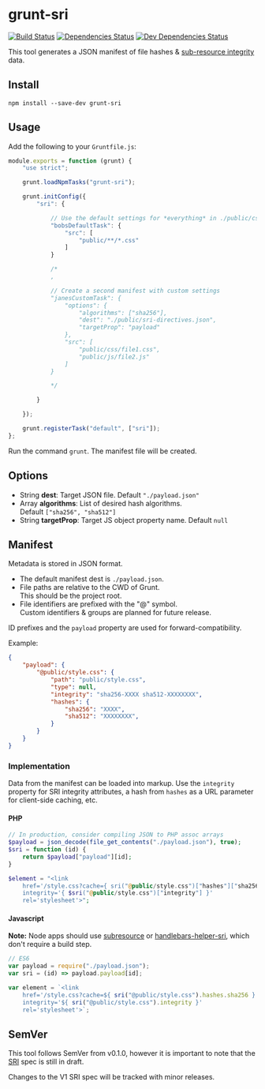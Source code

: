 # grunt-sri

[![Build Status](https://travis-ci.org/neftaly/grunt-sri.svg?branch=master)](https://travis-ci.org/neftaly/grunt-sri)
[![Dependencies Status](https://david-dm.org/neftaly/npm-subresource.svg)](https://david-dm.org/mozilla/srihash.org)
[![Dev Dependencies Status](https://david-dm.org/neftaly/npm-subresource/dev-status.svg)](https://david-dm.org/mozilla/srihash.org#info=devDependencies)

This tool generates a JSON manifest of file hashes & [sub-resource integrity](https://srihash.org/) data.



## Install
```shell
npm install --save-dev grunt-sri
```



## Usage
Add the following to your `Gruntfile.js`:
```js
module.exports = function (grunt) {
    "use strict";

    grunt.loadNpmTasks("grunt-sri");

    grunt.initConfig({
        "sri": {

            // Use the default settings for *everything* in ./public/css
            "bobsDefaultTask": {
                "src": [
                    "public/**/*.css"
                ]
            }

            /*
            ,

            // Create a second manifest with custom settings
            "janesCustomTask": {
                "options": {
                    "algorithms": ["sha256"],
                    "dest": "./public/sri-directives.json",
                    "targetProp": "payload"
                },
                "src": [
                    "public/css/file1.css",
                    "public/js/file2.js"
                ]
            }

            */

        }

    });

    grunt.registerTask("default", ["sri"]);
};
```

Run the command `grunt`. The manifest file will be created.



## Options
* String **dest**: Target JSON file.
  Default `"./payload.json"`
* Array **algorithms**: List of desired hash algorithms.  
  Default `["sha256", "sha512"]`
* String **targetProp**: Target JS object property name.
  Default `null`



## Manifest
Metadata is stored in JSON format.

* The default manifest dest is `./payload.json`.
* File paths are relative to the CWD of Grunt.  
  This should be the project root.
* File identifiers are prefixed with the "@" symbol.  
  Custom identifiers & groups are planned for future release.

ID prefixes and the `payload` property are used for forward-compatibility.

Example:
```json
{
    "payload": {
        "@public/style.css": {
            "path": "public/style.css",
            "type": null,
            "integrity": "sha256-XXXX sha512-XXXXXXXX",
            "hashes": {
                "sha256": "XXXX",
                "sha512": "XXXXXXXX",
            }
        }
    }
}
```


### Implementation
Data from the manifest can be loaded into markup.
Use the `integrity` property for SRI integrity attributes, a hash from `hashes` as a URL parameter for client-side caching, etc.

#### PHP
```php
// In production, consider compiling JSON to PHP assoc arrays
$payload = json_decode(file_get_contents("./payload.json"), true);
$sri = function (id) {
    return $payload["payload"][id];
}

$element = "<link
    href='/style.css?cache={ sri("@public/style.css")["hashes"]["sha256"] }'
    integrity='{ $sri("@public/style.css")["integrity"] }'
    rel='stylesheet'>";
```

#### Javascript
**Note:** Node apps should use [subresource](https://github.com/neftaly/npm-subresource) or [handlebars-helper-sri](https://github.com/neftaly/handlebars-helper-sri), which don't require a build step.

```js
// ES6
var payload = require("./payload.json");
var sri = (id) => payload.payload[id];

var element = `<link
    href='/style.css?cache=${ sri("@public/style.css").hashes.sha256 }'
    integrity='${ sri("@public/style.css").integrity }'
    rel='stylesheet'>`;
```



## SemVer
This tool follows SemVer from v0.1.0, however it is important to note that the [SRI](https://w3c.github.io/webappsec/specs/subresourceintegrity/) spec is still in draft.

Changes to the V1 SRI spec will be tracked with minor releases.
